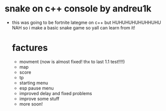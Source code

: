 # snake on c++ console by andreu1k


- this was going to be fortnite lategme on c++ but HUHUHUHUHUHHUHU NAH so i make a basic snake game so yall can learn from it!





  # factures
  - movment (now is almost fixed! thx to last 1.1 test!!!!)
  - map
  - score
  - tp
  - starting menu
  - esp pause menu
  - improved delay and fixed problems
  - improve some stuff
  - more soon!
